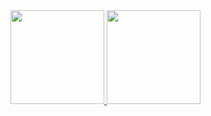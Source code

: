 <a href="https://github.com/TheBigHappyDay/github-readme-stats">
  <img height=150 display="flex" src="https://github-readme-stats.vercel.app/api?username=TheBigHappyDay&theme=transparent&border_color=#000000&rank_icon=github" />
</a>
<a href="https://github.com/TheBigHappyDay/convoychat">
  <img height=150 float="right" display="flex" src="https://github-readme-stats.vercel.app/api/top-langs?username=TheBigHappyDay&layout=compact&langs_count=8&card_width=320&theme=transparent&border_color=#000000" />
</a>

<!--
**TheBigHappyDay/TheBigHappyDay** is a ✨ _special_ ✨ repository because its `README.md` (this file) appears on your GitHub profile.

Here are some ideas to get you started:

- 🔭 I’m currently working on ...
- 🌱 I’m currently learning ...
- 👯 I’m looking to collaborate on ...
- 🤔 I’m looking for help with ...
- 💬 Ask me about ...
- 📫 How to reach me: ...
- 😄 Pronouns: ...
- ⚡ Fun fact: ...
-->
